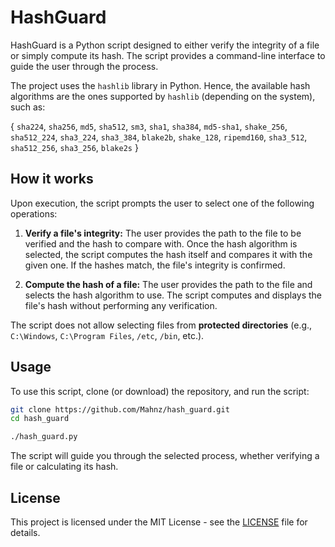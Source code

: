 # HashGuard
HashGuard is a Python script designed to either verify the integrity of a file or simply compute its hash. The
script provides a command-line interface to guide the user through the process.

The project uses the `hashlib` library in Python. Hence, the available hash algorithms are the ones supported by
`hashlib` (depending on the system), such as:

{ `sha224`, `sha256`, `md5`, `sha512`, `sm3`, `sha1`, `sha384`, `md5-sha1`, `shake_256`, `sha512_224`,
`sha3_224`, `sha3_384`, `blake2b`, `shake_128`, `ripemd160`, `sha3_512`, `sha512_256`, `sha3_256`, `blake2s` }


## How it works
Upon execution, the script prompts the user to select one of the following operations:

1) **Verify a file's integrity:**
   The user provides the path to the file to be verified and the hash to compare with. Once the hash algorithm is
   selected, the script computes the hash itself and compares it with the given one.
   If the hashes match, the file's integrity is confirmed.

2) **Compute the hash of a file:**
   The user provides the path to the file and selects the hash algorithm to use. The script computes and displays the
   file's hash without performing any verification.

The script does not allow selecting files from **protected directories** (e.g., `C:\Windows`, `C:\Program Files`, `/etc`, `/bin`, etc.).


## Usage
To use this script, clone (or download) the repository, and run the script:

```bash
git clone https://github.com/Mahnz/hash_guard.git
cd hash_guard

./hash_guard.py
```

The script will guide you through the selected process, whether verifying a file or calculating its hash.

## License
This project is licensed under the MIT License - see the [LICENSE](LICENSE) file for details.